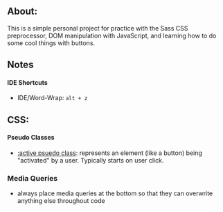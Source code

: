 ## About:

This is a simple personal project for practice with the Sass CSS preprocessor, DOM manipulation with JavaScript, and learning how to do some cool things with buttons.

## Notes

#### IDE Shortcuts

- IDE/Word-Wrap: `alt + z`

## CSS:

#### Pseudo Classes

- [:active psuedo class](https://developer.mozilla.org/en-US/docs/Web/CSS/:active): represents an element (like a button) being "activated" by a user. Typically starts on user click.

### Media Queries

- always place media queries at the bottom so that they can overwrite anything else throughout code
